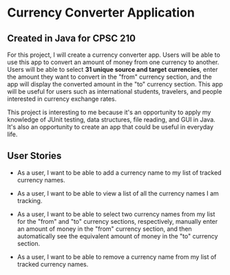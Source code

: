 # Currency Converter Application

## Created in Java for CPSC 210

For this project, I will create a currency converter app.
Users will be able to use this app to convert an amount of money from one currency to another.
Users will be able to select **31 unique source and target currencies**, enter the amount they want to convert in the "from" currency section, and the app will display the converted amount in the "to" currency section.
This app will be useful for users such as international students, travelers, and people interested in currency exchange rates.

This project is interesting to me because it's an opportunity to apply my knowledge of JUnit testing, data structures, file reading, and GUI in Java. 
It's also an opportunity to create an app that could be useful in everyday life.


## User Stories

-  As a user, I want to be able to add a currency name to my list of tracked currency names.

-  As a user, I want to be able to view a list of all the currency names I am tracking.

-  As a user, I want to be able to select two currency names from my list for the "from" and "to" currency sections, respectively, manually enter an amount of money in the "from" currency section, and then automatically see the equivalent amount of money in the "to" currency section.

-  As a user, I want to be able to remove a currency name from my list of tracked currency names.